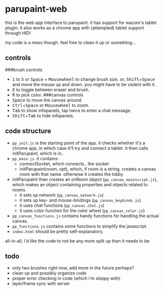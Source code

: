 # parupaint-web
this is the web app interface to parupaint.
it has support for wacom's tablet plugin.
it also works as a chrome app with (attempted) tablet support through HID!

my code is a mess though. feel free to clean it up or something...

## controls
###brush controls
* <kbd>1</kbd> to <kbd>5</kbd> or <kbd>Space</kbd> + <kbd>Mousewheel</kbd> to change brush size.
or, <kbd>Shift</kbd>+<kbd>Space</kbd> and move the mouse up and down. you might have to be violent with it.
* <kbd>E</kbd> to toggle between eraser and brush.
* <kbd>R</kbd> to pick color.
###canvas controls
* <kbd>Space</kbd> to move the canvas around.
* <kbd>Ctrl</kbd>+<kbd>Space</kbd> or <kbd>Mousewheel</kbd> to zoom.
* <kbd>Tab</kbd> to show infopanels, tap twice to enter a chat message.
* <kbd>Shift</kbd>+<kbd>Tab</kbd> to hide infopanels.

## code structure
- `pp_init.js` is the starting point of the app. it checks whether it's a chrome app, in which case it'll try and connect a tablet. it then calls initParupaint, which is in..
- `pp_main.js`. it contains:
	- connectSocket, which connects.. the socket
	- initParupaint(room, opt), which, if room is a string, creates a canvas room with that name. otherwise it creates the lobby
- initParupaint then creates an onRoom object (`pp_canvas_mainscript.js`), which makes an object containing properties and objects related to rooms.
	- it sets up network (`pp_canvas_network.js`)
	- it sets up key- and mouse-bindings (`pp_canvas_keybinds.js`)
	- it uses chat functions (`pp_canvas_chat.js`)
	- it uses color function for the color wheel (`pp_canvas_color.js`)
- `pp_canvas_functions.js` contains handy functions for handling the actual canvas.
- `pp_functions.js` contains some functions to simplify the javascript.
- `index.html` should be pretty self-explanatory.

all-in-all, i'd like the code to not be any more split up than it needs to be.

## todo
- only two brushes right now, add more in the future perhaps?
- clean up and possibly organize code
- proper error checking in code (which i'm sloppy with)
- layer/frame sync with server

